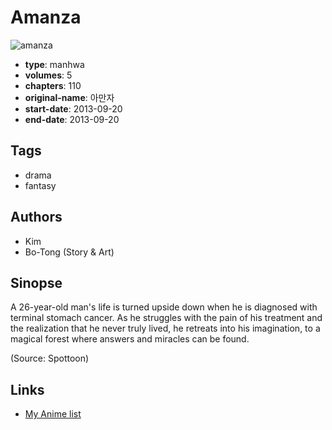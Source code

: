 # Amanza

![amanza](https://cdn.myanimelist.net/images/manga/3/204784.jpg)

-   **type**: manhwa
-   **volumes**: 5
-   **chapters**: 110
-   **original-name**: 아만자
-   **start-date**: 2013-09-20
-   **end-date**: 2013-09-20

## Tags

-   drama
-   fantasy

## Authors

-   Kim
-   Bo-Tong (Story & Art)

## Sinopse

A 26-year-old man's life is turned upside down when he is diagnosed with terminal stomach cancer. As he struggles with the pain of his treatment and the realization that he never truly lived, he retreats into his imagination, to a magical forest where answers and miracles can be found.

(Source: Spottoon)

## Links

-   [My Anime list](https://myanimelist.net/manga/94584/Amanza)
